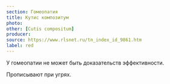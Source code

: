 ```yaml
---
section: Гомеопатия
title: Кутис композитум
photo: 
other: [Cutis compositum]
producer: 
source: https://www.rlsnet.ru/tn_index_id_9861.htm
label: red
---
```


У гомеопатии не может быть доказательств эффективности.

Прописывают при угрях.
